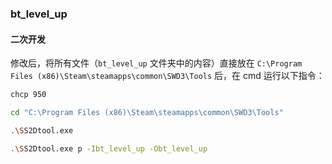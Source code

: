 
### bt_level_up

#### 二次开发

修改后，将所有文件（`bt_level_up` 文件夹中的内容）直接放在 `C:\Program Files (x86)\Steam\steamapps\common\SWD3\Tools` 后，在 cmd 运行以下指令：

```bash
chcp 950

cd "C:\Program Files (x86)\Steam\steamapps\common\SWD3\Tools"

.\SS2Dtool.exe

.\SS2Dtool.exe p -Ibt_level_up -Obt_level_up
```
